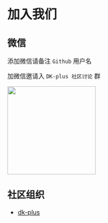 # 加入我们

## 微信

添加微信请备注 `Github` 用户名

加微信邀请入 `DK-plus 社区讨论` 群

<img height="200px"  src="https://oss.cadwaladerss.com/images/wxcrcoder.png">

## 社区组织

- [dk-plus](https://github.com/CadWalaDers/dk-ui)
